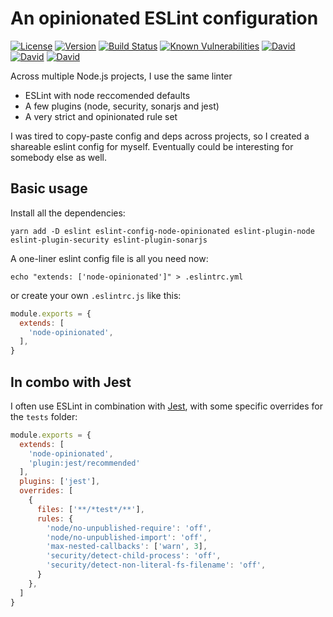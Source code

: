 # An opinionated ESLint configuration

[![License](https://img.shields.io/badge/License-MIT-yellow.svg)](https://opensource.org/licenses/MIT)
[![Version](https://img.shields.io/npm/v/eslint-config-node-opinionated.svg?style=flat-square)](https://npmjs.com/package/eslint-config-node-opinionated)
[![Build Status](https://travis-ci.com/ildella/eslint-config-node-opinionated.svg?branch=master)](https://travis-ci.com/ildella/eslint-config-node-opinionated)
[![Known Vulnerabilities](https://snyk.io/test/github/ildella/eslint-config-node-opinionated/badge.svg?targetFile=package.json)](https://snyk.io/test/github/ildella/eslint-config-node-opinionated?targetFile=package.json)
[![David](https://img.shields.io/david/ildella/eslint-config-node-opinionated.svg)](https://david-dm.org/ildella/eslint-config-node-opinionated)
[![David](https://img.shields.io/david/dev/ildella/eslint-config-node-opinionated.svg)](https://david-dm.org/ildella/eslint-config-node-opinionated)
[![David](https://img.shields.io/david/peer/ildella/eslint-config-node-opinionated.svg)](https://david-dm.org/ildella/eslint-config-node-opinionated)

Across multiple Node.js projects, I use the same linter

  * ESLint with node reccomended defaults
  * A few plugins (node, security, sonarjs and jest)
  * A very strict and opinionated rule set

I was tired to copy-paste config and deps across projects, so I created a shareable eslint config for myself. Eventually could be interesting for somebody else as well. 

## Basic usage

Install all the dependencies:

```shell
yarn add -D eslint eslint-config-node-opinionated eslint-plugin-node eslint-plugin-security eslint-plugin-sonarjs
```

A one-liner eslint config file is all you need now:

```shell
echo "extends: ['node-opinionated']" > .eslintrc.yml
```

or create your own `.eslintrc.js` like this: 

```javascript
module.exports = {
  extends: [
    'node-opinionated',
  ],
}
```

## In combo with Jest

I often use ESLint in combination with [Jest](jestjs.io/), with some specific overrides for the `tests` folder: 

```javascript
module.exports = {
  extends: [
    'node-opinionated',
    'plugin:jest/recommended'
  ],
  plugins: ['jest'],
  overrides: [
    {
      files: ['**/*test*/**'],
      rules: {
        'node/no-unpublished-require': 'off',
        'node/no-unpublished-import': 'off',
        'max-nested-callbacks': ['warn', 3],
        'security/detect-child-process': 'off',
        'security/detect-non-literal-fs-filename': 'off',
      }
    },
  ]
}

```

